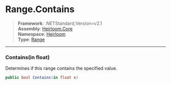 # Range.Contains

> **Framework**: .NETStandard,Version=v2.1  
> **Assembly**: [Heirloom.Core][0]  
> **Namespace**: [Heirloom][0]  
> **Type**: [Range][1]  

--------------------------------------------------------------------------------

### Contains(in float)

Determines if this range contains the specified value.

```cs
public bool Contains(in float x)
```

[0]: ..\Heirloom.Core.md
[1]: Heirloom.Range.md
